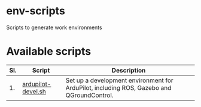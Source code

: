 # env-scripts
Scripts to generate work environments

# Available scripts
|Sl.|Script|Description|
|-|-|-|
|1.|[ardupilot-devel.sh](ardupilot-devel.sh)|Set up a development environment for ArduPilot, including ROS, Gazebo and QGroundControl.|
